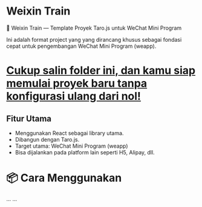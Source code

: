 # Weixin Train

🚆 Weixin Train — Template Proyek Taro.js untuk WeChat Mini Program

Ini adalah format project yang yang dirancang khusus sebagai fondasi cepat untuk pengembangan WeChat Mini Program (weapp).

<u><h1>Cukup salin folder ini, dan kamu siap memulai proyek baru tanpa konfigurasi ulang dari nol!</h1></u>

## Fitur Utama

- Menggunakan React sebagai library utama.
- Dibangun dengan Taro.js.
- Target utama: WeChat Mini Program (weapp)
- Bisa dijalankan pada platform lain seperti H5, Alipay, dll.

<h1>📦 Cara Menggunakan</h1>
...
...
